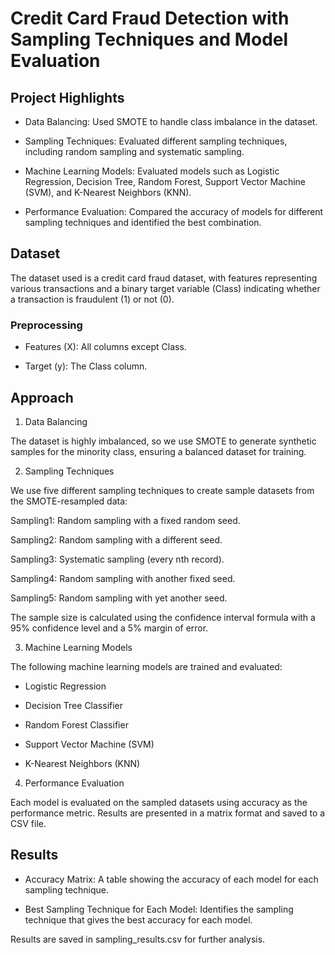 # Credit Card Fraud Detection with Sampling Techniques and Model Evaluation


## Project Highlights

- Data Balancing: Used SMOTE to handle class imbalance in the dataset.

- Sampling Techniques: Evaluated different sampling techniques, including random sampling and systematic sampling.

- Machine Learning Models: Evaluated models such as Logistic Regression, Decision Tree, Random Forest, Support Vector Machine (SVM), and K-Nearest Neighbors (KNN).

- Performance Evaluation: Compared the accuracy of models for different sampling techniques and identified the best combination.


## Dataset

The dataset used is a credit card fraud dataset, with features representing various transactions and a binary target variable (Class) indicating whether a transaction is fraudulent (1) or not (0).

### Preprocessing

- Features (X): All columns except Class.

- Target (y): The Class column.


## Approach

1. Data Balancing

The dataset is highly imbalanced, so we use SMOTE to generate synthetic samples for the minority class, ensuring a balanced dataset for training.

2. Sampling Techniques

We use five different sampling techniques to create sample datasets from the SMOTE-resampled data:

Sampling1: Random sampling with a fixed random seed.

Sampling2: Random sampling with a different seed.

Sampling3: Systematic sampling (every nth record).

Sampling4: Random sampling with another fixed seed.

Sampling5: Random sampling with yet another seed.

The sample size is calculated using the confidence interval formula with a 95% confidence level and a 5% margin of error.

3. Machine Learning Models

The following machine learning models are trained and evaluated:

- Logistic Regression

- Decision Tree Classifier

- Random Forest Classifier

- Support Vector Machine (SVM)

- K-Nearest Neighbors (KNN)

4. Performance Evaluation

Each model is evaluated on the sampled datasets using accuracy as the performance metric. Results are presented in a matrix format and saved to a CSV file.


## Results

- Accuracy Matrix: A table showing the accuracy of each model for each sampling technique.

- Best Sampling Technique for Each Model: Identifies the sampling technique that gives the best accuracy for each model.

Results are saved in sampling_results.csv for further analysis.
